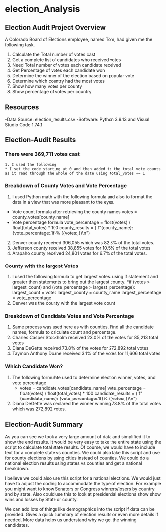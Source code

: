 # election_Analysis

## Election Audit Project Overview

A Colorado Board of Elections employee, named Tom, had given me the following task.

1. Calculate the Total number of votes cast
2. Get a  complete list of candidates who received votes
3. Need Total number of votes each candidate received
4. Get Percentage of votes each candidate won
5. Determine the winner of the election based on popular vote
6. Determine which country had the most votes
7. Show how many votes per county
8. Show percentage of votes per country

## Resources
-Data Source: election_results.csv
-Software: Python 3.9.13 and Visual Studio Code 1.74.1

## Election-Audit Results

### There were 369,711 votes cast

    1. I used the following
    * I set the code starting at 0 and then added to the total vote counts as it read through the whole of the date using total_votes += 1

### Breakdown of County Votes and Vote Percentage 

1. I used Python math with the following formula and also to format the data in a view that was more pleasant to the eyes.
*  Vote count formula after retrieving the county names
        votes = county_votes[county_name]
*  Vote percentage formula
        vote_percentage = float(votes) / float(total_votes) * 100
        county_results = (
            f"{county_name}: {vote_percentage:.1f}% ({votes:,})\n")
2. Denver county received 306,055 which was 82.8% of the total votes.
3. Jefferson county received 38,855 votes for 10.5% of the total votes
4. Arapaho county received 24,801 votes for 6.7% of the total votes.

### County with the largest Votes

1. I used the following formula to get largest votes.  using if statement and greater then statements to bring out the largest county.
    *if (votes > largest_count) and (vote_percentage > largest_percentage):
            largest_count = votes
            largest_county = county_name
            largest_percentage = vote_percentage
2. Denver was the county with the largest vote count
 
### Breakdown of Candidate Votes and Vote Percentage 

1. Same process was used here as with counties.  Find all the candidate names, formula to calculate count and percentage.
2. Charles Casper Stockholm received 23.0% of the votes for 85,213 total votes
3. Diana DeGette received 73.8% of the votes for 272,892 total votes
4. Taymon Anthony Doane received 3.1% of the votes for 11,606 total votes


### Which Candidate Won?

1. The following formulate used to determine election winner, votes, and vote percentage
    * votes = candidate_votes[candidate_name]
     vote_percentage = float(votes) / float(total_votes) * 100
     candidate_results = (
            f"{candidate_name}: {vote_percentage:.1f}% ({votes:,})\n")
2. Diana DeGette was declared the winner winning 73.8% of the total votes which was 272,892 votes.

## Election-Audit Summary

As you can see we took a very large amount of data and simplified it to show the end results.  It would be very easy to take the entire state using the script to calculate total state results.  Of course, we would have to include text for a complete state vs counties.  We could also take this script and use for county elections by using cities instead of counties.  We could do a national election results using states vs counties and get a national breakdown.

I believe we could also use this script for a national elections.  We would just have to adjust the coding to accommodate the type of election.  For example you might want to know Senators or Congress winners/losers by country and by state. Also could use this to look at presidential elections show show wins and losses by State or county.   

We can add lots of things like demographics into the script if data can be provided.  Gives a quick summary of election results or even more details if needed.  More data helps us understand why we get the winning candidates.
